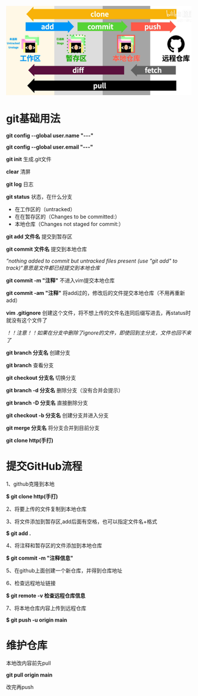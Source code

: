 ![git工作流](image\git工作流.png)

# git基础用法

**git config --global user.name "---"**

**git config --global user.email "---"**

**git init** 		生成.git文件

**clear** 	清屏

**git log**		日志

**git status** 			状态，在什么分支

- 在工作区的（untracked） 
- 在在暂存区的（Changes to be committed:）
- 本地仓库（Changes not staged for commit:）



**git add 文件名** 			提交到暂存区

**git commit 文件名**  		提交到本地仓库

*”nothing added to commit but untracked files present (use "git add" to track)“意思是文件都已经提交到本地仓库*

**git commit -m "注释"** 		不进入vim提交本地仓库

**git commit -am "注释"** 		将add过的，修改后的文件提交本地仓库（不用再重新add）

**vim .gitignore**	创建这个文件，将不想上传的文件名连同后缀写进去，再status时就没有这个文件了

*！！注意！！如果在分支中删除了ignore的文件，即使回到主分支，文件也回不来了*



**git branch 分支名**		创建分支

**git branch** 						查看分支

**git checkout 分支名** 		切换分支

**git branch -d 分支名**		删除分支（没有合并会提示）

**git branch -D 分支名**		直接删除分支

**git checkout -b 分支名**	创建分支并进入分支

**git merge 分支名**	将分支合并到目前分支



**git clone http(手打)**



# 提交GitHub流程

1、github克隆到本地

**$ git clone http(手打)**

2、将要上传的文件复制到本地仓库

3、将文件添加到暂存区,add后面有空格，也可以指定文件名+格式

**$ git add .**

4、将注释和暂存区的文件添加到本地仓库

**$ git commit -m "注释信息"**

5、在github上面创建一个新仓库，并得到仓库地址

6、检查远程地址链接

**$ git remote -v 检查远程仓库信息**

7、将本地仓库内容上传到远程仓库

**$ git push -u origin main**

# 维护仓库

本地改内容前先pull

**git pull origin main**  

改完再push
